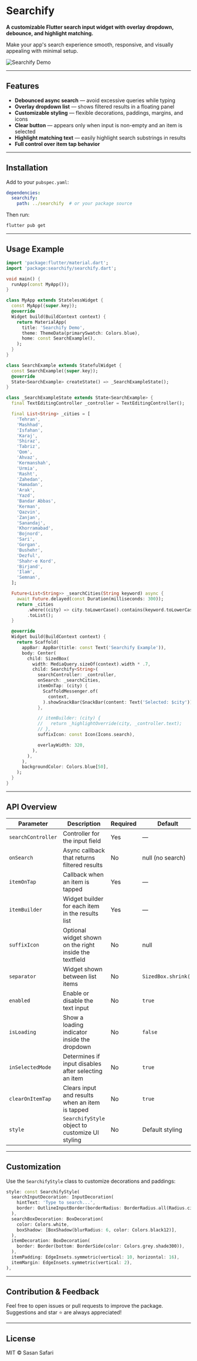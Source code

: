 
# Searchify

**A customizable Flutter search input widget with overlay dropdown, debounce, and highlight matching.**

Make your app's search experience smooth, responsive, and visually appealing with minimal setup.

![Searchify Demo](example/assets/searchify.gif)

---

## Features

* **Debounced async search** — avoid excessive queries while typing
* **Overlay dropdown list** — shows filtered results in a floating panel
* **Customizable styling** — flexible decorations, paddings, margins, and icons
* **Clear button** — appears only when input is non-empty and an item is selected
* **Highlight matching text** — easily highlight search substrings in results
* **Full control over item tap behavior**

---

## Installation

Add to your `pubspec.yaml`:

```yaml
dependencies:
  searchify:
    path: ../searchify  # or your package source
```

Then run:

```bash
flutter pub get
```

---

## Usage Example

```dart
import 'package:flutter/material.dart';
import 'package:searchify/searchify.dart';

void main() {
  runApp(const MyApp());
}

class MyApp extends StatelessWidget {
  const MyApp({super.key});
  @override
  Widget build(BuildContext context) {
    return MaterialApp(
      title: 'Searchify Demo',
      theme: ThemeData(primarySwatch: Colors.blue),
      home: const SearchExample(),
    );
  }
}

class SearchExample extends StatefulWidget {
  const SearchExample({super.key});
  @override
  State<SearchExample> createState() => _SearchExampleState();
}

class _SearchExampleState extends State<SearchExample> {
  final TextEditingController _controller = TextEditingController();

  final List<String> _cities = [
    'Tehran',
    'Mashhad',
    'Isfahan',
    'Karaj',
    'Shiraz',
    'Tabriz',
    'Qom',
    'Ahvaz',
    'Kermanshah',
    'Urmia',
    'Rasht',
    'Zahedan',
    'Hamadan',
    'Arak',
    'Yazd',
    'Bandar Abbas',
    'Kerman',
    'Qazvin',
    'Zanjan',
    'Sanandaj',
    'Khorramabad',
    'Bojnord',
    'Sari',
    'Gorgan',
    'Bushehr',
    'Dezful',
    'Shahr-e Kord',
    'Birjand',
    'Ilam',
    'Semnan',
  ];

  Future<List<String>> _searchCities(String keyword) async {
    await Future.delayed(const Duration(milliseconds: 300));
    return _cities
        .where((city) => city.toLowerCase().contains(keyword.toLowerCase()))
        .toList();
  }

  @override
  Widget build(BuildContext context) {
    return Scaffold(
      appBar: AppBar(title: const Text('Searchify Example')),
      body: Center(
        child: SizedBox(
          width: MediaQuery.sizeOf(context).width * .7,
          child: Searchify<String>(
            searchController: _controller,
            onSearch: _searchCities,
            itemOnTap: (city) {
              ScaffoldMessenger.of(
                context,
              ).showSnackBar(SnackBar(content: Text('Selected: $city')));
            },

            // itemBuilder: (city) {
            //   return _highlightOverride(city, _controller.text);
            // },
            suffixIcon: const Icon(Icons.search),

            overlayWidth: 320,
          ),
        ),
      ),
      backgroundColor: Colors.blue[50],
    );
  }
}

```

---

## API Overview

| Parameter          | Description                                             | Required | Default             |
| ------------------ | ------------------------------------------------------- | -------- | ------------------- |
| `searchController` | Controller for the input field                          | Yes      | —                   |
| `onSearch`         | Async callback that returns filtered results            | No       | null (no search)    |
| `itemOnTap`        | Callback when an item is tapped                         | Yes      | —                   |
| `itemBuilder`      | Widget builder for each item in the results list        | Yes      | —                   |
| `suffixIcon`       | Optional widget shown on the right inside the textfield | No       | null                |
| `separator`        | Widget shown between list items                         | No       | `SizedBox.shrink()` |
| `enabled`          | Enable or disable the text input                        | No       | `true`              |
| `isLoading`        | Show a loading indicator inside the dropdown            | No       | `false`             |
| `inSelectedMode`   | Determines if input disables after selecting an item    | No       | `true`              |
| `clearOnItemTap`   | Clears input and results when an item is tapped         | No       | `true`              |
| `style`            | `SearchifyStyle` object to customize UI styling         | No       | Default styling     |

---

## Customization

Use the `SearchifyStyle` class to customize decorations and paddings:

```dart
style: const SearchifyStyle(
  searchInputDecoration: InputDecoration(
    hintText: 'Type to search...',
    border: OutlineInputBorder(borderRadius: BorderRadius.all(Radius.circular(10))),
  ),
  searchBoxDecoration: BoxDecoration(
    color: Colors.white,
    boxShadow: [BoxShadow(blurRadius: 6, color: Colors.black12)],
  ),
  itemDecoration: BoxDecoration(
    border: Border(bottom: BorderSide(color: Colors.grey.shade300)),
  ),
  itemPadding: EdgeInsets.symmetric(vertical: 10, horizontal: 16),
  itemMargin: EdgeInsets.symmetric(vertical: 2),
),
```

---

## Contribution & Feedback

Feel free to open issues or pull requests to improve the package.
Suggestions and star ⭐️ are always appreciated!

---

## License

MIT © Sasan Safari
 

